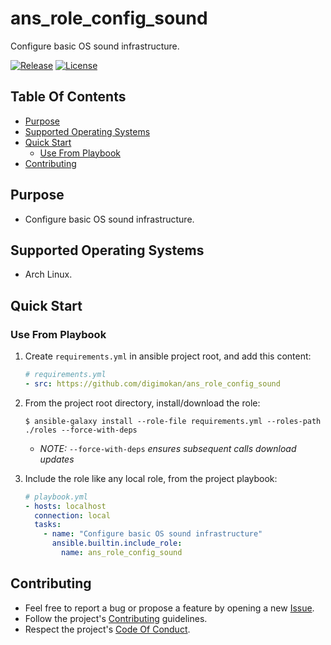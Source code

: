 # ans_role_config_sound

Configure basic OS sound infrastructure.

[![Release](https://img.shields.io/github/release/digimokan/ans_role_config_sound.svg?label=release)](https://github.com/digimokan/ans_role_config_sound/releases/latest "Latest Release Notes")
[![License](https://img.shields.io/badge/license-MIT-blue.svg?label=license)](LICENSE.md "Project License")

## Table Of Contents

* [Purpose](#purpose)
* [Supported Operating Systems](#supported-operating-systems)
* [Quick Start](#quick-start)
    * [Use From Playbook](#use-from-playbook)
* [Contributing](#contributing)

## Purpose

* Configure basic OS sound infrastructure.

## Supported Operating Systems

* Arch Linux.

## Quick Start

### Use From Playbook

1. Create `requirements.yml` in ansible project root, and add this content:

   ```yaml
   # requirements.yml
   - src: https://github.com/digimokan/ans_role_config_sound
   ```

2. From the project root directory, install/download the role:

   ```shell
   $ ansible-galaxy install --role-file requirements.yml --roles-path ./roles --force-with-deps
   ```

   * _NOTE:_ `--force-with-deps` _ensures subsequent calls download updates_

3. Include the role like any local role, from the project playbook:

   ```yaml
   # playbook.yml
   - hosts: localhost
     connection: local
     tasks:
       - name: "Configure basic OS sound infrastructure"
         ansible.builtin.include_role:
           name: ans_role_config_sound
   ```

## Contributing

* Feel free to report a bug or propose a feature by opening a new
  [Issue](https://github.com/digimokan/ans_role_config_sound/issues).
* Follow the project's [Contributing](CONTRIBUTING.md) guidelines.
* Respect the project's [Code Of Conduct](CODE_OF_CONDUCT.md).

